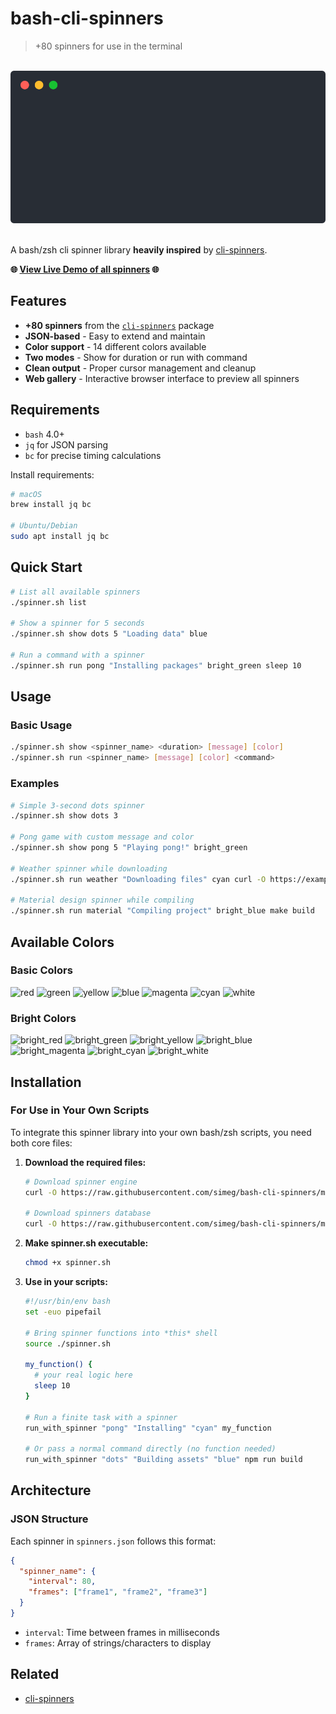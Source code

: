 # bash-cli-spinners
> +80 spinners for use in the terminal

<p align="center">
        <br>
        <img width="700" src="assets/demo.svg">
        <br>
        <br>
    </p>

A bash/zsh cli spinner library **heavily inspired** by
[cli-spinners](https://github.com/sindresorhus/cli-spinners).

**🌐 <a href="https://simeg.github.io/bash-cli-spinners/" target="_blank">View Live Demo of all spinners</a> 🌐**

## Features

- **+80 spinners** from the [`cli-spinners`](https://github.com/sindresorhus/cli-spinners) package
- **JSON-based** - Easy to extend and maintain
- **Color support** - 14 different colors available
- **Two modes** - Show for duration or run with command
- **Clean output** - Proper cursor management and cleanup
- **Web gallery** - Interactive browser interface to preview all spinners

## Requirements

- `bash` 4.0+
- `jq` for JSON parsing
- `bc` for precise timing calculations

Install requirements:
```bash
# macOS
brew install jq bc

# Ubuntu/Debian
sudo apt install jq bc
```

## Quick Start

```bash
# List all available spinners
./spinner.sh list

# Show a spinner for 5 seconds
./spinner.sh show dots 5 "Loading data" blue

# Run a command with a spinner
./spinner.sh run pong "Installing packages" bright_green sleep 10
```

## Usage

### Basic Usage
```bash
./spinner.sh show <spinner_name> <duration> [message] [color]
./spinner.sh run <spinner_name> [message] [color] <command>
```

### Examples
```bash
# Simple 3-second dots spinner
./spinner.sh show dots 3

# Pong game with custom message and color
./spinner.sh show pong 5 "Playing pong!" bright_green

# Weather spinner while downloading
./spinner.sh run weather "Downloading files" cyan curl -O https://example.com/file.zip

# Material design spinner while compiling
./spinner.sh run material "Compiling project" bright_blue make build
```

## Available Colors

### Basic Colors
![red](https://img.shields.io/badge/red-red?style=flat&color=CD5C5C) ![green](https://img.shields.io/badge/green-green?style=flat&color=228B22) ![yellow](https://img.shields.io/badge/yellow-yellow?style=flat&color=DAA520) ![blue](https://img.shields.io/badge/blue-blue?style=flat&color=4169E1) ![magenta](https://img.shields.io/badge/magenta-magenta?style=flat&color=DA70D6) ![cyan](https://img.shields.io/badge/cyan-cyan?style=flat&color=20B2AA) ![white](https://img.shields.io/badge/white-white?style=flat&color=F5F5F5)

### Bright Colors
![bright_red](https://img.shields.io/badge/bright__red-bright_red?style=flat&color=FF6B6B) ![bright_green](https://img.shields.io/badge/bright__green-bright_green?style=flat&color=51CF66) ![bright_yellow](https://img.shields.io/badge/bright__yellow-bright_yellow?style=flat&color=FFD93D) ![bright_blue](https://img.shields.io/badge/bright__blue-bright_blue?style=flat&color=74C0FC) ![bright_magenta](https://img.shields.io/badge/bright__magenta-bright_magenta?style=flat&color=F783AC) ![bright_cyan](https://img.shields.io/badge/bright__cyan-bright_cyan?style=flat&color=66D9EF) ![bright_white](https://img.shields.io/badge/bright__white-bright_white?style=flat&color=FFFFFF)

## Installation

### For Use in Your Own Scripts

To integrate this spinner library into your own bash/zsh scripts, you need both
core files:

1. **Download the required files:**
   ```bash
   # Download spinner engine
   curl -O https://raw.githubusercontent.com/simeg/bash-cli-spinners/main/spinner.sh

   # Download spinners database
   curl -O https://raw.githubusercontent.com/simeg/bash-cli-spinners/main/spinners.json
   ```

2. **Make spinner.sh executable:**
   ```bash
   chmod +x spinner.sh
   ```

3. **Use in your scripts:**
   ```bash
   #!/usr/bin/env bash
   set -euo pipefail

   # Bring spinner functions into *this* shell
   source ./spinner.sh

   my_function() {
     # your real logic here
     sleep 10
   }

   # Run a finite task with a spinner
   run_with_spinner "pong" "Installing" "cyan" my_function

   # Or pass a normal command directly (no function needed)
   run_with_spinner "dots" "Building assets" "blue" npm run build
   ```

## Architecture

### JSON Structure

Each spinner in `spinners.json` follows this format:
```json
{
  "spinner_name": {
    "interval": 80,
    "frames": ["frame1", "frame2", "frame3"]
  }
}
```

- `interval`: Time between frames in milliseconds
- `frames`: Array of strings/characters to display

## Related

- [cli-spinners](https://github.com/sindresorhus/cli-spinners)
